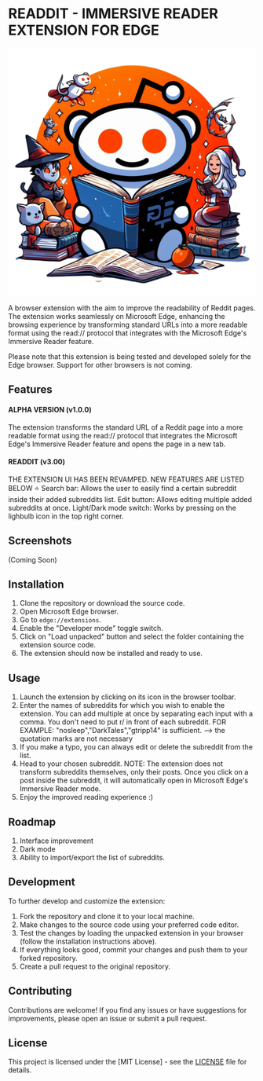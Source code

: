 # READDIT - IMMERSIVE READER EXTENSION FOR EDGE

![icon128](https://github.com/Myst1cX/immersive-reddit-extension/blob/main/logo%2FReaddit.png)

A browser extension with the aim to improve the readability of Reddit pages.
The extension works seamlessly on Microsoft Edge, enhancing the browsing experience by transforming standard URLs
into a more readable format using the read:// protocol that integrates with the Microsoft Edge's Immersive Reader feature.

Please note that this extension is being tested and developed solely for the Edge browser. 
Support for other browsers is not coming. 

## Features

#### ALPHA VERSION (v1.0.0)
The extension transforms the standard URL of a Reddit page into a more readable format using the read:// protocol that integrates the Microsoft Edge's Immersive Reader feature and opens the page in a new tab. 
#### READDIT (v3.00)              
THE EXTENSION UI HAS BEEN REVAMPED.
NEW FEATURES ARE LISTED BELOW ⭐
Search bar:
Allows the user to easily find a certain subreddit inside their added subreddits list. 
Edit button: 
Allows editing multiple added subreddits at once.
Light/Dark mode switch:
Works by pressing on the lighbulb icon in the top right corner.

## Screenshots

(Coming Soon)

## Installation

1. Clone the repository or download the source code.
2. Open Microsoft Edge browser.
3. Go to `edge://extensions`.
4. Enable the "Developer mode" toggle switch.
5. Click on "Load unpacked" button and select the folder containing the extension source code.
6. The extension should now be installed and ready to use.

## Usage

1. Launch the extension by clicking on its icon in the browser toolbar.
2. Enter the names of subreddits for which you wish to enable the extension. You can add multiple at once by separating each input with a comma. You don't need to put r/ in front of each subreddit.
FOR EXAMPLE: "nosleep","DarkTales","gtripp14" is sufficient. --> the quotation marks are not necessary
3. If you make a typo, you can always edit or delete the subreddit from the list.
4. Head to your chosen subreddit.
NOTE: The extension does not transform subreddits themselves, only their posts. Once you click on a post inside the subreddit, it will automatically open in Microsoft Edge's Immersive Reader mode. 
5. Enjoy the improved reading experience :)


## Roadmap

1. Interface improvement
2. Dark mode
3. Ability to import/export the list of subreddits. 

## Development

To further develop and customize the extension:

1. Fork the repository and clone it to your local machine.
2. Make changes to the source code using your preferred code editor.
3. Test the changes by loading the unpacked extension in your browser (follow the installation instructions above).
4. If everything looks good, commit your changes and push them to your forked repository.
5. Create a pull request to the original repository.

## Contributing

Contributions are welcome! If you find any issues or have suggestions for improvements, please open an issue or submit a pull request.

## License

This project is licensed under the [MIT License] - see the [LICENSE](https://github.com/Myst1cX/immersive-reddit-extension/blob/main/LICENSE.txt) file for details.

